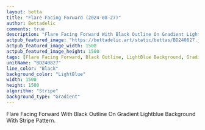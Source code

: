 ```yaml
---
layout: betta
title: "Flare Facing Forward (2024-08-27)"
author: Bettadelic
comments: true
description: "Flare Facing Forward With Black Outline On Gradient Lightblue Background With Stripe Pattern."
actpub_featured_image: "https://bettadelic.art/static/bettas/BD240827.jpg"
actpub_featured_image_width: 1500
actpub_featured_image_height: 1500
tags: [Flare Facing Forward, Black Outline, LightBlue Background, Gradient Background Pattern, Stripe Pattern, August 2024]
unitName: "BD240827"
line_color: "Black"
background_color: "LightBlue"
width: 1500
height: 1500
algorithm: "Stripe"
background_type: "Gradient"
---
```


Flare Facing Forward With Black Outline On Gradient Lightblue Background With Stripe Pattern.
